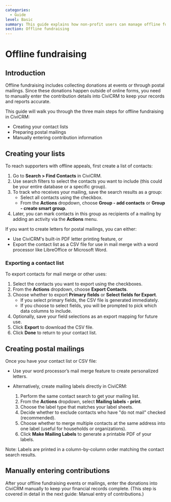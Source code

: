 ```yaml
---
categories:
  - Guide  
level: Basic  
summary: This guide explains how non-profit users can manage offline fundraising in CiviCRM by creating contact lists, preparing postal mailings, and manually entering contribution data to keep records accurate.  
section: Offline fundraising  
---
```


# Offline fundraising

## Introduction

Offline fundraising includes collecting donations at events or through postal mailings. Since these donations happen outside of online forms, you need to manually enter the contribution details into CiviCRM to keep your records and reports accurate.

This guide will walk you through the three main steps for offline fundraising in CiviCRM:

- Creating your contact lists  
- Preparing postal mailings  
- Manually entering contribution information  

## Creating your lists

To reach supporters with offline appeals, first create a list of contacts:

1. Go to **Search > Find Contacts** in CiviCRM.  
2. Use search filters to select the contacts you want to include (this could be your entire database or a specific group).  
3. To track who receives your mailing, save the search results as a group:  
   - Select all contacts using the checkbox.  
   - From the **Actions** dropdown, choose **Group - add contacts** or **Group - create smart group**.  
4. Later, you can mark contacts in this group as recipients of a mailing by adding an activity via the **Actions** menu.

If you want to create letters for postal mailings, you can either:

- Use CiviCRM's built-in PDF letter printing feature, or  
- Export the contact list as a CSV file for use in mail merge with a word processor like LibreOffice or Microsoft Word.

### Exporting a contact list

To export contacts for mail merge or other uses:

1. Select the contacts you want to export using the checkboxes.  
2. From the **Actions** dropdown, choose **Export Contacts**.  
3. Choose whether to export **Primary fields** or **Select fields for Export**.  
   - If you select primary fields, the CSV file is generated immediately.  
   - If you choose to select fields, you will be prompted to pick which data columns to include.  
4. Optionally, save your field selections as an export mapping for future use.  
5. Click **Export** to download the CSV file.  
6. Click **Done** to return to your contact list.

## Creating postal mailings

Once you have your contact list or CSV file:

- Use your word processor’s mail merge feature to create personalized letters.  
- Alternatively, create mailing labels directly in CiviCRM:

  1. Perform the same contact search to get your mailing list.  
  2. From the **Actions** dropdown, select **Mailing labels - print**.  
  3. Choose the label type that matches your label sheets.  
  4. Decide whether to exclude contacts who have "do not mail" checked (recommended).  
  5. Choose whether to merge multiple contacts at the same address into one label (useful for households or organizations).  
  6. Click **Make Mailing Labels** to generate a printable PDF of your labels.

Note: Labels are printed in a column-by-column order matching the contact search results.

## Manually entering contributions

After your offline fundraising events or mailings, enter the donations into CiviCRM manually to keep your financial records complete. (This step is covered in detail in the next guide: Manual entry of contributions.)

